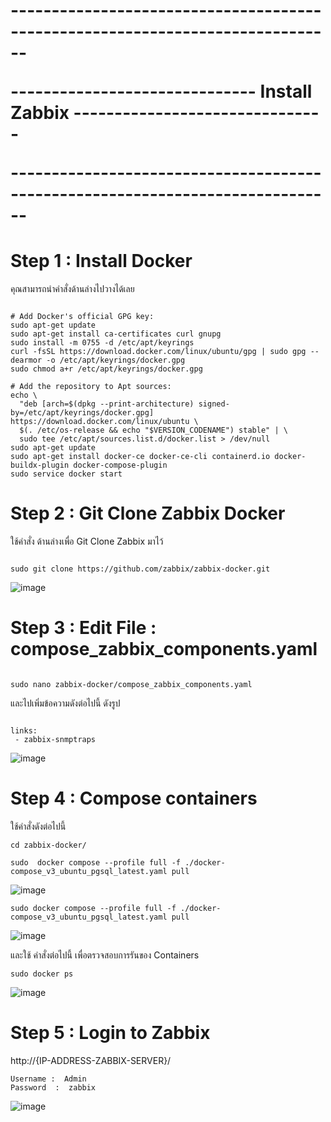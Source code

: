 <strong> <h1>
<p>------------------------------------------------------------------------------</p>
<p>------------------------------ Install Zabbix -------------------------------</p>
<p>------------------------------------------------------------------------------</p>
</h1> </strong>

# Step 1  : Install Docker

คุณสามารถนำคำสั่งด้านล่างไปวางได้เลย

~~~

# Add Docker's official GPG key:
sudo apt-get update
sudo apt-get install ca-certificates curl gnupg
sudo install -m 0755 -d /etc/apt/keyrings
curl -fsSL https://download.docker.com/linux/ubuntu/gpg | sudo gpg --dearmor -o /etc/apt/keyrings/docker.gpg
sudo chmod a+r /etc/apt/keyrings/docker.gpg

# Add the repository to Apt sources:
echo \
  "deb [arch=$(dpkg --print-architecture) signed-by=/etc/apt/keyrings/docker.gpg] https://download.docker.com/linux/ubuntu \
  $(. /etc/os-release && echo "$VERSION_CODENAME") stable" | \
  sudo tee /etc/apt/sources.list.d/docker.list > /dev/null
sudo apt-get update
sudo apt-get install docker-ce docker-ce-cli containerd.io docker-buildx-plugin docker-compose-plugin
sudo service docker start

~~~

# Step 2 : Git Clone Zabbix Docker 

ใช้คำสั่ง ด้านล่างเพื่อ Git Clone Zabbix มาไว้

~~~

sudo git clone https://github.com/zabbix/zabbix-docker.git

~~~

 ![image](https://github.com/lersakk/ZabbixUserManual/assets/136166133/5cf16685-d24e-42c1-9d96-b7f00ead8693)

# Step 3 : Edit File : compose_zabbix_components.yaml 

~~~

sudo nano zabbix-docker/compose_zabbix_components.yaml

~~~

และไปเพิ่มข้อความดังต่อไปนี้ ดังรูป

~~~

links:
 - zabbix-snmptraps

~~~

![image](https://github.com/lersakk/ZabbixUserManual/assets/136166133/65d031b3-cc0e-48d4-bbb7-54879d464222)


# Step 4 : Compose  containers

ใช้คำสั่งดังต่อไปนี้

~~~
cd zabbix-docker/
~~~

~~~
sudo  docker compose --profile full -f ./docker-compose_v3_ubuntu_pgsql_latest.yaml pull 
~~~

![image](https://github.com/lersakk/ZabbixUserManual/assets/136166133/bb52fb03-d632-4622-82a3-2933b2dd70cd)


~~~
sudo docker compose --profile full -f ./docker-compose_v3_ubuntu_pgsql_latest.yaml pull
~~~

![image](https://github.com/lersakk/ZabbixUserManual/assets/136166133/919269a8-3c2f-45a0-809e-46b1acf6f156)



และใช้ คำสั่งต่อไปนี้ เพื่อตรวจสอบการรันของ Containers

~~~
sudo docker ps
~~~

![image](https://github.com/lersakk/ZabbixUserManual/assets/136166133/8350733a-26db-4595-9859-b0f43073fb4e)



# Step 5 : Login to Zabbix

http://{IP-ADDRESS-ZABBIX-SERVER}/

~~~
Username :  Admin
Password  :  zabbix
~~~

![image](https://github.com/lersakk/ZabbixUserManual/assets/136166133/f4df2c9b-cb7c-44f3-86d1-bcae1028d0e7)



